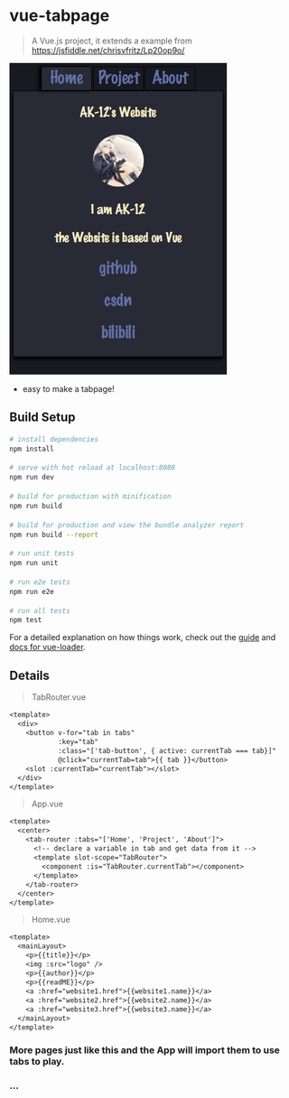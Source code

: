 # vue-tabpage

> A Vue.js project, it extends a example from https://jsfiddle.net/chrisvfritz/Lp20op9o/

![loadingImage...](https://github.com/Saber2pr/MyWeb/raw/master/resource/Vue.jpg)

- easy to make a tabpage!

## Build Setup

```bash
# install dependencies
npm install

# serve with hot reload at localhost:8080
npm run dev

# build for production with minification
npm run build

# build for production and view the bundle analyzer report
npm run build --report

# run unit tests
npm run unit

# run e2e tests
npm run e2e

# run all tests
npm test
```

For a detailed explanation on how things work, check out the [guide](http://vuejs-templates.github.io/webpack/) and [docs for vue-loader](http://vuejs.github.io/vue-loader).

## Details

> TabRouter.vue

```vue
<template>
  <div>
    <button v-for="tab in tabs"
            :key="tab"
            :class="['tab-button', { active: currentTab === tab}]"
            @click="currentTab=tab">{{ tab }}</button>
    <slot :currentTab="currentTab"></slot>
  </div>
</template>
```

> App.vue

```vue
<template>
  <center>
    <tab-router :tabs="['Home', 'Project', 'About']">
      <!-- declare a variable in tab and get data from it -->
      <template slot-scope="TabRouter">
        <component :is="TabRouter.currentTab"></component>
      </template>
    </tab-router>
  </center>
</template>
```

> Home.vue

```vue
<template>
  <mainLayout>
    <p>{{title}}</p>
    <img :src="logo" />
    <p>{{author}}</p>
    <p>{{readME}}</p>
    <a :href="website1.href">{{website1.name}}</a>
    <a :href="website2.href">{{website2.name}}</a>
    <a :href="website3.href">{{website3.name}}</a>
  </mainLayout>
</template>
```

### More pages just like this and the App will import them to use tabs to play.

### ...
